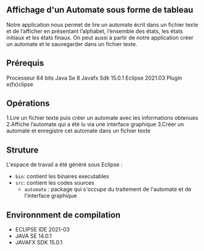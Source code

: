 ## Affichage d'un Automate sous forme de tableau

Notre application nous permet de lire un automate écrit dans un fichier texte et de l’afficher en présentant l’alphabet, l’ensemble des états, les états initiaux et les états finaux. On peut aussi à partir de notre application créer un automate et le sauvegarder dans un fichier texte.

## Prérequis
Processeur 64 bits
Java Se 8
Javafx Sdk 15.0.1
Eclipse 2021.03
Plugin e(fx)clipse

## Opérations
1.Lire un fichier texte puis créer un automate avec les informations obtenues
2.Affiche l’automate qui a été lu via une interface graphique
3.Créer un automate et enregistre cet automate dans un fichier texte

## Struture

L'espace de travail a été généré sous Eclipse :

- `bin`: contient les binaires executables
- `src`: contient les codes sources
  - `automate` : package qui s'occupe du traitement de l'automate et de l'interface graphique    
## Environnment de compilation

-	ECLIPSE IDE 2021-03
-	JAVA SE 14.0.1
-	JAVAFX SDK 15.0.1
